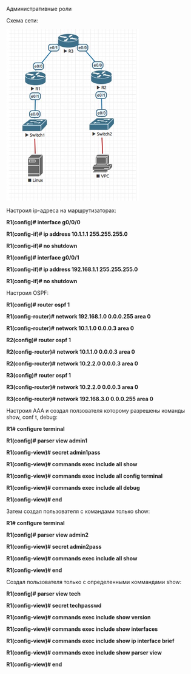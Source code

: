 Административные роли

Схема сети:

![alt-текст](https://github.com/mockingbird12/otus_networksecurity/blob/main/labs/lab01/admin_roles.jpg)

Настроил ip-адреса на маршрутизаторах:

<b>R1(config)# interface g0/0/0

R1(config-if)# ip address 10.1.1.1 255.255.255.0

R1(config-if)# no shutdown

R1(config)# interface g0/0/1

R1(config-if)# ip address 192.168.1.1 255.255.255.0

R1(config-if)# no shutdown
</b>

Настроил OSPF:

<b>
R1(config)# router ospf 1

R1(config-router)# network 192.168.1.0 0.0.0.255 area 0

R1(config-router)# network 10.1.1.0 0.0.0.3 area 0

R2(config)# router ospf 1

R2(config-router)# network 10.1.1.0 0.0.0.3 area 0

R2(config-router)# network 10.2.2.0 0.0.0.3 area 0

R3(config)# router ospf 1

R3(config-router)# network 10.2.2.0 0.0.0.3 area 0

R3(config-router)# network 192.168.3.0 0.0.0.255 area 0
</b>

Настроил AAA и создал ползователя которому разрешены команды show, conf t, debug:

<b>
R1# configure terminal

R1(config)# parser view admin1

R1(config-view)# secret admin1pass

R1(config-view)# commands exec include all show

R1(config-view)# commands exec include all config terminal

R1(config-view)# commands exec include all debug

R1(config-view)# end
</b>

Затем создал пользователя с командами только show:

<b>
R1# configure terminal

R1(config)# parser view admin2

R1(config-view)# secret admin2pass

R1(config-view)# commands exec include all show

R1(config-view)# end
</b>

Создал пользователя только с определенными коммандами show:

<b>
R1(config)# parser view tech

R1(config-view)# secret techpasswd

R1(config-view)# commands exec include show version

R1(config-view)# commands exec include show interfaces

R1(config-view)# commands exec include show ip interface brief

R1(config-view)# commands exec include show parser view

R1(config-view)# end
</b>
